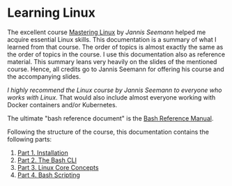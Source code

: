
# Learning Linux

The excellent course [Mastering Linux](https://www.udemy.com/course/mastering-linux/)
by *Jannis Seemann* helped me acquire essential Linux skills. This documentation is a summary of what I learned
from that course. The order of topics is almost exactly the same as the order of topics in the course.
I use this documentation also as reference material. This summary leans very heavily on the slides of the mentioned course.
Hence, all credits go to Jannis Seemann for offering his course and the accompanying slides.

*I highly recommend the Linux course by Jannis Seemann to everyone who works with Linux*. That would also
include almost everyone working with Docker containers and/or Kubernetes.

The ultimate "bash reference document" is the [Bash Reference Manual](https://www.gnu.org/software/bash/manual/html_node/).

Following the structure of the course, this documentation contains the following parts:
1. [Part 1. Installation](./part-1-installation.md)
2. [Part 2. The Bash CLI](./part-2-bash-cli.md)
3. [Part 3. Linux Core Concepts](./part-3-linux-core-concepts.md)
4. [Part 4. Bash Scripting](./part-4-bash-scripting.md)
